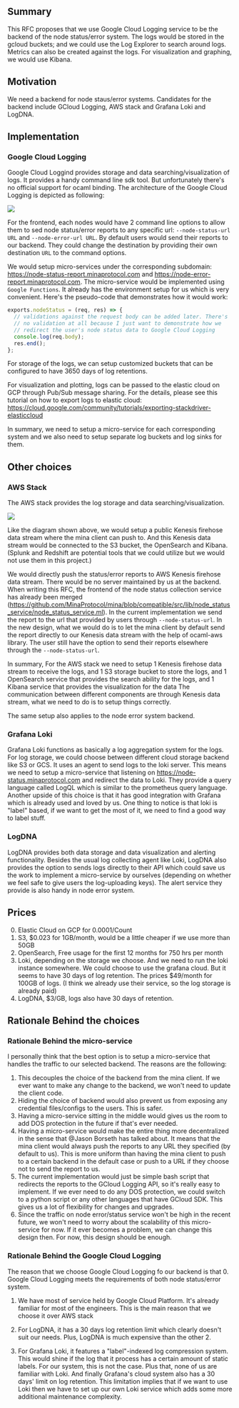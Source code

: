 ## Summary

[summary]: #summary

This RFC proposes that we use Google Cloud Logging service to be the backend of the node status/error system. The logs would be stored in the gcloud buckets; and we could use the Log Explorer to search around logs. Metrics can also be created against the logs. For visualization and graphing, we would use Kibana.

## Motivation

[motivation]:#motivation

We need a backend for node staus/error systems. Candidates for the backend include GCloud Logging, AWS stack and Grafana Loki and LogDNA.

## Implementation

[implementation]:#implementation

### Google Cloud Logging

Google Cloud Loggind provides storage and data searching/visualization of logs. It provides a handy command line sdk tool. But unfortunately there's no official support for ocaml binding. The architecture of the Google Cloud Logging is depicted as following: 

![](res/gcloud_logging.png)

For the frontend, each nodes would have 2 command line options to allow them to sed node status/error reports to any specific url: `--node-status-url URL` and `--node-error-url URL`. By default users would send their reports to our backend. They could change the destination by providing their own destination `URL` to the command options.

We would setup micro-services under the corresponding subdomain: https://node-status-report.minaprotocol.com and https://node-error-report.minaprotocol.com. The micro-service would be implemented using `Google Functions`. It already has the environment setup for us which is very convenient. Here's the pseudo-code that demonstrates how it would work:
```js
exports.nodeStatus = (req, res) => {
  // validations against the request body can be added later. There's
  // no validation at all because I just want to demonstrate how we
  // redirect the user's node status data to Google Cloud Logging
  console.log(req.body);
  res.end();
};
```

For storage of the logs, we can setup customized buckets that can be configured to have 3650 days of log retentions.

For visualization and plotting, logs can be passed to the elastic cloud on GCP through Pub/Sub message sharing. For the details, please see this tutorial on how to export logs to elastic cloud: https://cloud.google.com/community/tutorials/exporting-stackdriver-elasticcloud

In summary, we need to setup a micro-service for each corresponding system and we also need to setup separate log buckets and log sinks for them.

## Other choices

[other-choices]: #other-choices

### AWS Stack

The AWS stack provides the log storage and data searching/visualization.

![](res/aws_stack.png)

Like the diagram shown above, we would setup a public Kenesis firehose data stream where the mina client can push to. And this Kenesis data stream would be connected to the S3 bucket, the OpenSearch and Kibana. (Splunk and Redshift are potential  tools that we could utilize but we would not use them in this project.)

We would directly push the status/error reports to AWS Kenesis firehose data stream. There would be no server maintained by us at the backend. When writing this RFC, the frontend of the node status collection service has already been merged (https://github.com/MinaProtocol/mina/blob/compatible/src/lib/node_status_service/node_status_service.ml). In the current implementation we send the report to the url that provided by users through `--node-status-url`. In the new design, what we would do is to let the mina client by default send the report directly to our Kenesis data stream with the help of ocaml-aws library. The user still have the option to send their reports elsewhere through the `--node-status-url`.

In summary, For the AWS stack we need to setup
1 Kenesis firehose data stream to receive the logs, and
1 S3 storage bucket to store the logs, and
1 OpenSearch service that provides the search ability for the logs, and
1 Kibana service that provides the visualization for the data
The communication between different components are through Kenesis data stream, what we need to do is to setup things correctly.

The same setup also applies to the node error system backend.

### Grafana Loki

Grafana Loki functions as basically a log aggregation system for the logs. For log storage, we could choose between different cloud storage backend like S3 or GCS. It uses an agent to send logs to the loki server. This means we need to setup a micro-service that listening on https://node-status.minaprotocol.com and redirect the data to Loki. They provide a query language called LogQL which is similar to the prometheus query language. Another upside of this choice is that it has good integration with Grafana which is already used and loved by us. One thing to notice is that loki is "label" based, if we want to get the most of it, we need to find a good way to label stuff.

### LogDNA

LogDNA provides both data storage and data visualization and alerting functionality. Besides the usual log collecting agent like Loki, LogDNA also provides the option to sends logs directly to their API which could save us the work to implement a micro-service by ourselves (depending on whether we feel safe to give users the log-uploading keys). The alert service they provide is also handy in node error system.

## Prices

0. Elastic Cloud on GCP for 0.0001/Count
1. S3, $0.023 for 1GB/month, would be a little cheaper if we use more than 50GB
2. OpenSearch, Free usage for the first 12 months for 750 hrs per month
3. Loki, depending on the storage we choose. And we need to run the loki instance somewhere. We could choose to use the grafana cloud. But it seems to have 30 days of log retention. The prices $49/month for 100GB of logs. (I think we already use their service, so the log storage is already paid)
4. LogDNA, $3/GB, logs also have 30 days of retention.

## Rationale Behind the choices

### Rationale Behind the micro-service
I personally think that the best option is to setup a micro-service that handles the traffic to our selected backend. The reasons are the following:
1. This decouples the choice of the backend from the mina client. If we ever want to make any change to the backend, we won't need to update the client code.
2. Hiding the choice of backend would also prevent us from exposing any credential files/configs to the users. This is safer.
3. Having a micro-service sitting in the middle would gives us the room to add DOS protection in the future if that's ever needed.
4. Having a micro-service would make the entire thing more decentralized in the sense that @Jason Borseth has talked about. It means that the mina client would always push the reports to any URL they specified (by default to us). This is more uniform than having the mina client to push to a certain backend in the default case or push to a URL if they choose not to send the report to us.
5. The current implementation would just be simple bash script that redirects the reports to the GCloud Logging API, so it's really easy to implement. If we ever need to do any DOS protection, we could switch to a python script or any other languages that have GCloud SDK. This gives us a lot of flexibility for changes and upgrades.
6. Since the traffic on node error/status service won't be high in the recent future, we won't need to worry about the scalability of this micro-service for now. If it ever becomes a problem, we can change this design then. For now, this design should be enough.

### Rationale Behind the Google Cloud Logging
The reason that we choose Google Cloud Logging fo our backend is that
0. Google Cloud Logging meets the requirements of both node status/error system.

1. We have most of service held by Google Cloud Platform. It's already familiar for most of the engineers. This is the main reason that we choose it over AWS stack 

2. For LogDNA, it has a 30 days log retention limit which clearly doesn't suit our needs. Plus, LogDNA is much expensive than the other 2.

3. For Grafana Loki, it features a "label"-indexed log compression system. This would shine if the log that it process has a certain amount of static labels. For our system, this is not the case. Plus that, none of us are familiar with Loki. And finally Grafana's cloud system also has a 30 days' limit on log retention. This limitation implies that if we want to use Loki then we have to set up our own Loki service which adds some more additional maintenance complexity.
